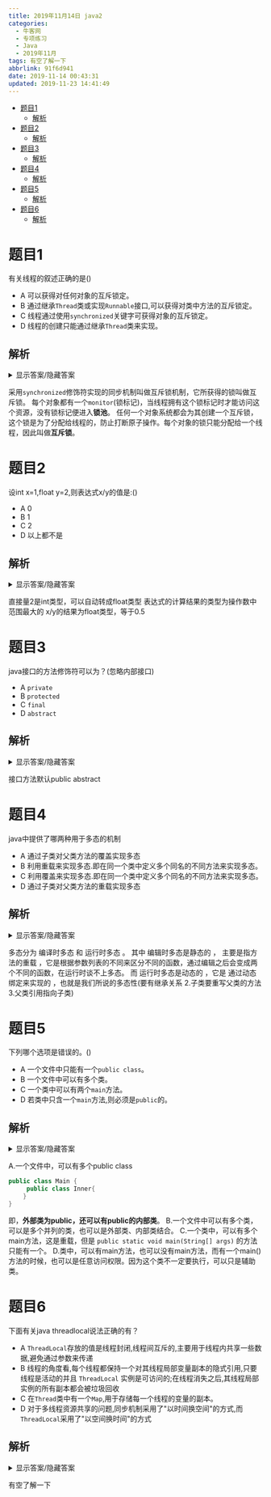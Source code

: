 ```yaml
---
title: 2019年11月14日 java2
categories:
  - 牛客网
  - 专项练习
  - Java
  - 2019年11月
tags: 有空了解一下
abbrlink: 91f6d941
date: 2019-11-14 00:43:31
updated: 2019-11-23 14:41:49
---
```

- [题目1](/exam/null/#题目1)
    - [解析](/exam/null/#解析)
- [题目2](/exam/null/#题目2)
    - [解析](/exam/null/#解析)
- [题目3](/exam/null/#题目3)
    - [解析](/exam/null/#解析)
- [题目4](/exam/null/#题目4)
    - [解析](/exam/null/#解析)
- [题目5](/exam/null/#题目5)
    - [解析](/exam/null/#解析)
- [题目6](/exam/null/#题目6)
    - [解析](/exam/null/#解析)

<!--more-->
<script src="https://cdn.bootcss.com/jquery/3.4.0/jquery.slim.min.js"></script>
<script>$(document).ready(function () {$(".post-body > ul:nth-child(1)").hide();});</script>

<!--end-->
# 题目1
有关线程的叙述正确的是()
- A 可以获得对任何对象的互斥锁定。
- B 通过继承`Thread`类或实现`Runnable`接口,可以获得对类中方法的互斥锁定。
- C 线程通过使用`synchronized`关键字可获得对象的互斥锁定。
- D 线程的创建只能通过继承`Thread`类来实现。

## 解析
<details><summary>显示答案/隐藏答案</summary>正确答案: C</details>

采用`synchronized`修饰符实现的同步机制叫做互斥锁机制，它所获得的锁叫做互斥锁。
每个对象都有一个`monitor`(锁标记)，当线程拥有这个锁标记时才能访问这个资源，没有锁标记便进入**锁池**。
任何一个对象系统都会为其创建一个互斥锁，这个锁是为了分配给线程的，防止打断原子操作。每个对象的锁只能分配给一个线程，因此叫做**互斥锁**。

# 题目2
设int x=1,float y=2,则表达式x/y的值是:()
- A 0
- B 1
- C 2
- D 以上都不是

## 解析
<details><summary>显示答案/隐藏答案</summary>正确答案: D</details>

直接量2是int类型，可以自动转成float类型
表达式的计算结果的类型为操作数中范围最大的
x/y的结果为float类型，等于0.5

# 题目3
java接口的方法修饰符可以为？(忽略内部接口)
- A `private`
- B `protected`
- C `final`
- D `abstract`

## 解析
<details><summary>显示答案/隐藏答案</summary>正确答案: D</details>

接口方法默认public abstract

# 题目4
java中提供了哪两种用于多态的机制
- A 通过子类对父类方法的覆盖实现多态
- B 利用重载来实现多态.即在同一个类中定义多个同名的不同方法来实现多态。
- C 利用覆盖来实现多态.即在同一个类中定义多个同名的不同方法来实现多态。
- D 通过子类对父类方法的重载实现多态

## 解析
<details><summary>显示答案/隐藏答案</summary>正确答案: AB</details>

多态分为 编译时多态 和 运行时多态 。
其中 编辑时多态是静态的 ， 主要是指方法的重载 ，它是根据参数列表的不同来区分不同的函数，通过编辑之后会变成两个不同的函数，在运行时谈不上多态。
而 运行时多态是动态的 ，它是 通过动态绑定来实现的 ，也就是我们所说的多态性(要有继承关系 2.子类要重写父类的方法 3.父类引用指向子类)

# 题目5
下列哪个选项是错误的。()
- A 一个文件中只能有一个`public class`。
- B 一个文件中可以有多个类。
- C 一个类中可以有两个`main`方法。
- D 若类中只含一个`main`方法,则必须是`public`的。

## 解析
<details><summary>显示答案/隐藏答案</summary>正确答案: AD</details>

A.一个文件中，可以有多个public class
```java
public class Main {
     public class Inner{
    }
}
```
即，**外部类为public，还可以有public的内部类**。
B.一个文件中可以有多个类，可以是多个并列的类，也可以是外部类、内部类结合。
C.一个类中，可以有多个main方法，这是重载，但是
`public static void main(String[] args)`
的方法只能有一个。
D.类中，可以有main方法，也可以没有main方法，而有一个main()方法的时候，也可以是任意访问权限。因为这个类不一定要执行，可以只是辅助类。

# 题目6
下面有关java threadlocal说法正确的有？
- A `ThreadLocal`存放的值是线程封闭,线程间互斥的,主要用于线程内共享一些数据,避免通过参数来传递
- B 线程的角度看,每个线程都保持一个对其线程局部变量副本的隐式引用,只要线程是活动的并且 `ThreadLocal` 实例是可访问的;在线程消失之后,其线程局部实例的所有副本都会被垃圾回收
- C 在`Thread`类中有一个`Map`,用于存储每一个线程的变量的副本。
- D 对于多线程资源共享的问题,同步机制采用了"以时间换空间"的方式,而`ThreadLocal`采用了"以空间换时间"的方式

## 解析
<details><summary>显示答案/隐藏答案</summary>正确答案: ABCD</details>

有空了解一下
